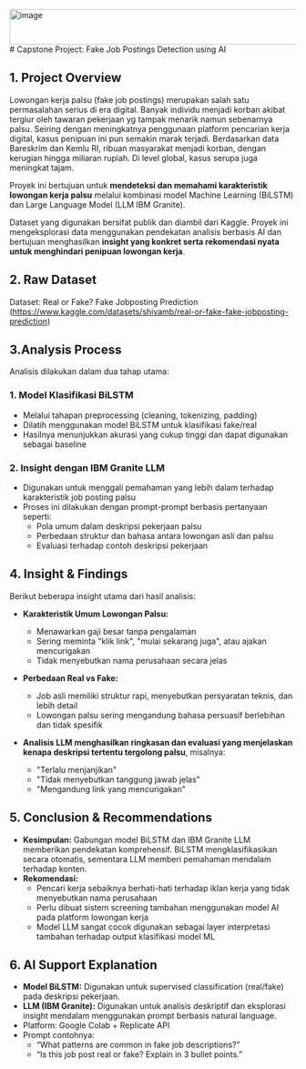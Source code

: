 <img width="2366" height="62" alt="image" src="https://github.com/user-attachments/assets/a42182ab-5762-4ee9-af09-88d188f10e35" /># Capstone Project: Fake Job Postings Detection using AI

## 1. Project Overview
Lowongan kerja palsu (fake job postings) merupakan salah satu permasalahan serius di era digital. Banyak individu menjadi korban akibat tergiur oleh tawaran pekerjaan yg tampak menarik namun sebenarnya palsu. Seiring dengan meningkatnya penggunaan platform pencarian kerja digital, kasus penipuan ini pun semakin marak terjadi. Berdasarkan data Bareskrim dan Kemlu RI, ribuan masyarakat menjadi korban, dengan kerugian hingga miliaran rupiah. Di level global, kasus serupa juga meningkat tajam.

Proyek ini bertujuan untuk **mendeteksi dan memahami karakteristik lowongan kerja palsu** melalui kombinasi model Machine Learning (BiLSTM) dan Large Language Model (LLM IBM Granite).

Dataset yang digunakan bersifat publik dan diambil dari Kaggle. Proyek ini mengeksplorasi data menggunakan pendekatan analisis berbasis AI dan bertujuan menghasilkan **insight yang konkret serta rekomendasi nyata untuk menghindari penipuan lowongan kerja**.

## 2. Raw Dataset
Dataset: Real or Fake? Fake Jobposting Prediction (https://www.kaggle.com/datasets/shivamb/real-or-fake-fake-jobposting-prediction)

## 3.Analysis Process
Analisis dilakukan dalam dua tahap utama:
### 1. **Model Klasifikasi BiLSTM**
- Melalui tahapan preprocessing (cleaning, tokenizing, padding)
- Dilatih menggunakan model BiLSTM untuk klasifikasi fake/real
- Hasilnya menunjukkan akurasi yang cukup tinggi dan dapat digunakan sebagai baseline

### 2. **Insight dengan IBM Granite LLM**
- Digunakan untuk menggali pemahaman yang lebih dalam terhadap karakteristik job posting palsu
- Proses ini dilakukan dengan prompt-prompt berbasis pertanyaan seperti:
  - Pola umum dalam deskripsi pekerjaan palsu
  - Perbedaan struktur dan bahasa antara lowongan asli dan palsu
  - Evaluasi terhadap contoh deskripsi pekerjaan

## 4. Insight & Findings
Berikut beberapa insight utama dari hasil analisis:
- **Karakteristik Umum Lowongan Palsu:**
  - Menawarkan gaji besar tanpa pengalaman
  - Sering meminta "klik link", "mulai sekarang juga", atau ajakan mencurigakan
  - Tidak menyebutkan nama perusahaan secara jelas

- **Perbedaan Real vs Fake:**
  - Job asli memiliki struktur rapi, menyebutkan persyaratan teknis, dan lebih detail
  - Lowongan palsu sering mengandung bahasa persuasif berlebihan dan tidak spesifik

- **Analisis LLM menghasilkan ringkasan dan evaluasi yang menjelaskan kenapa deskripsi tertentu tergolong palsu**, misalnya:
  - "Terlalu menjanjikan"
  - "Tidak menyebutkan tanggung jawab jelas"
  - "Mengandung link yang mencurigakan"

## 5. Conclusion & Recommendations

- **Kesimpulan:**
Gabungan model BiLSTM dan IBM Granite LLM memberikan pendekatan komprehensif. BiLSTM mengklasifikasikan secara otomatis, sementara LLM memberi pemahaman mendalam terhadap konten.
- **Rekomendasi:**
  - Pencari kerja sebaiknya berhati-hati terhadap iklan kerja yang tidak menyebutkan nama perusahaan
  - Perlu dibuat sistem screening tambahan menggunakan model AI pada platform lowongan kerja
  - Model LLM sangat cocok digunakan sebagai layer interpretasi tambahan terhadap output klasifikasi model ML
 
## 6. AI Support Explanation

- **Model BiLSTM:** Digunakan untuk supervised classification (real/fake) pada deskripsi pekerjaan.
- **LLM (IBM Granite):** Digunakan untuk analisis deskriptif dan eksplorasi insight mendalam menggunakan prompt berbasis natural language.
- Platform: Google Colab + Replicate API
- Prompt contohnya: 
  - “What patterns are common in fake job descriptions?”
  - “Is this job post real or fake? Explain in 3 bullet points.”
